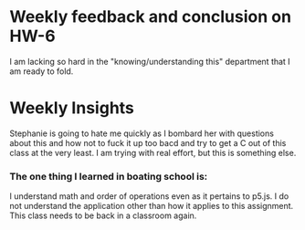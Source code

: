 # Weekly feedback and conclusion on HW-6

I am lacking so hard in the "knowing/understanding this" department that I am ready to fold.

# Weekly Insights

Stephanie is going to hate me quickly as I bombard her with questions about this and how not to fuck it up too bacd and try to get a C out of this class at the very least. I am trying with real effort, but this is something else.

### The one thing I learned in boating school is:

I understand math and order of operations even as it pertains to p5.js. I do not understand the application other than how it applies to this assignment. This class needs to be back in a classroom again. 

